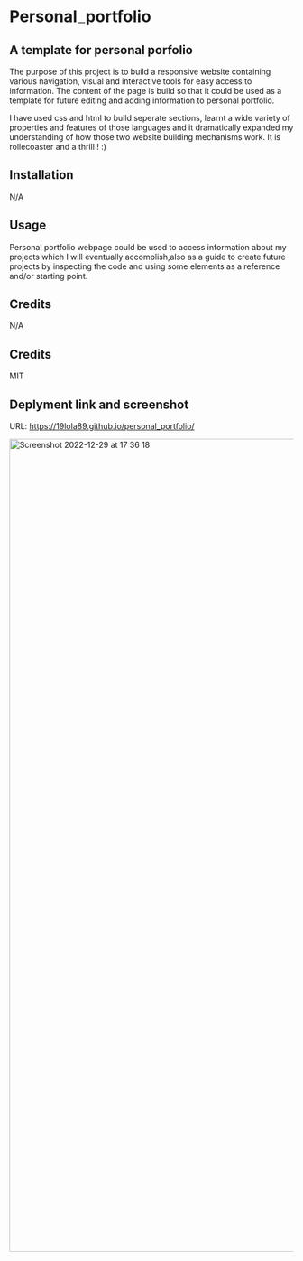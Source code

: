 # Personal_portfolio

## A template for personal porfolio

The purpose of this project is to build a responsive website containing various navigation, visual and interactive tools for easy access to information.
The content of the page is build so that it could be used as a template for future editing and adding information to personal portfolio.

I have used css and html to build seperate sections, learnt a wide variety of properties and features of those languages and it dramatically expanded my understanding of how those two website building mechanisms work. It is rollecoaster and a thrill ! :)

## Installation 

N/A

## Usage 

Personal portfolio webpage could be used to access information about my projects which I will eventually accomplish,also as a guide to create future projects by inspecting the code and using some elements as a reference and/or starting point.

## Credits 

N/A

## Credits

MIT

## Deplyment link and screenshot

URL:  https://19lola89.github.io/personal_portfolio/

<img width="1440" alt="Screenshot 2022-12-29 at 17 36 18" src="https://user-images.githubusercontent.com/86410482/209989399-dfd308c4-c7f7-4d13-aeea-09b48700cb12.png">
